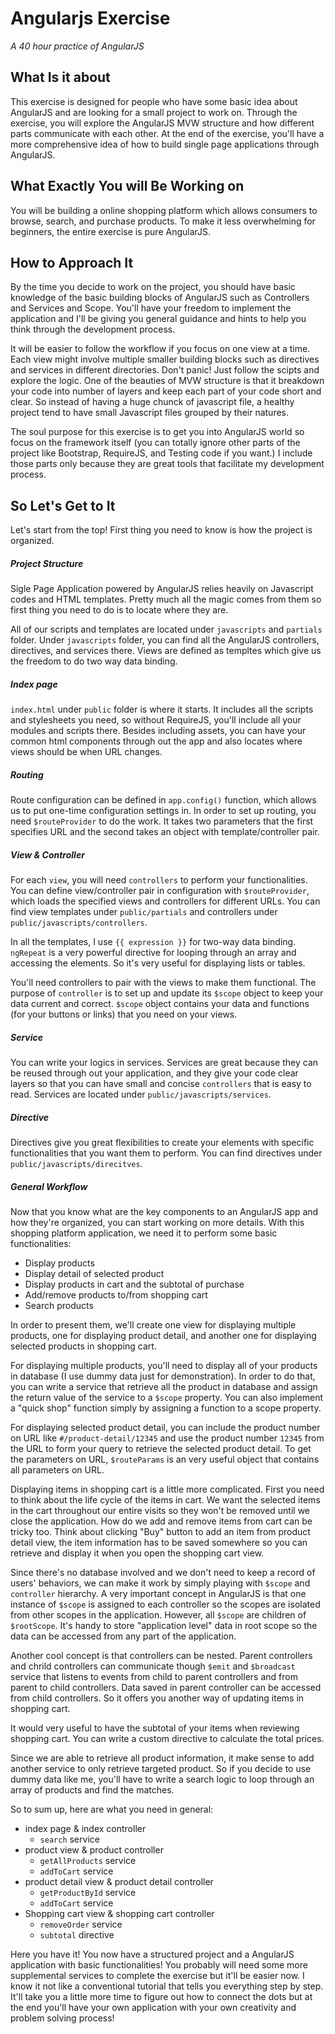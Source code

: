 # Angularjs Exercise
*A 40 hour practice of AngularJS*

## What Is it about
This exercise is designed for people who have some basic idea about AngularJS and are looking for a small project to work on. Through the exercise, you will explore the AngularJS MVW structure and how different parts communicate with each other. At the end of the exercise, you'll have a more comprehensive idea of how to build single page applications through AngularJS.

## What Exactly You will Be Working on
You will be building a online shopping platform which allows consumers to browse, search, and purchase products. To make it less overwhelming for beginners, the entire exercise is pure AngularJS.

## How to Approach It
By the time you decide to work on the project, you should have basic knowledge of the basic building blocks of AngularJS such as Controllers and Services and Scope. You'll have your freedom to implement the application and I'll be giving you general guidance and hints to help you think through the development process. 

It will be easier to follow the workflow if you focus on one view at a time. Each view might involve multiple smaller building blocks such as directives and services in different directories. Don't panic! Just follow the scipts and explore the logic. One of the beauties of MVW structure is that it breakdown your code into number of layers and keep each part of your code short and clear. So instead of having a huge chunck of javascript file, a healthy project tend to have small Javascript files grouped by their natures.

The soul purpose for this exercise is to get you into AngularJS world so focus on the framework itself (you can totally ignore other parts of the project like Bootstrap, RequireJS, and Testing code if you want.) I include those parts only because they are great tools that facilitate my development process.

## So Let's Get to It
Let's start from the top! First thing you need to know is how the project is organized.

##### Project Structure
Sigle Page Application powered by AngularJS relies heavily on Javascript codes and HTML templates. Pretty much all the magic comes from them so first thing you need to do is to locate where they are.

All of our scripts and templates are located under ```javascripts``` and ```partials``` folder. Under ```javascripts``` folder, you can find all the AngularJS controllers, directives, and services there. Views are defined as templtes which give us the freedom to do two way data binding.

##### Index page
```index.html``` under ```public``` folder  is where it starts. It includes all the scripts and stylesheets you need, so without RequireJS, you'll include all your modules and scripts there. Besides including assets, you can have your common html components through out the app and also locates where views should be when URL changes. 

##### Routing
Route configuration can be defined in ```app.config()``` function, which allows us to put one-time configuration settings in. In order to set up routing, you need ```$routeProvider``` to do the work. It takes two parameters that the first specifies URL and the second takes an object with template/controller pair.

##### View & Controller
For each ```view```, you will need ```controllers``` to perform your functionalities. You can define view/controller pair in configuration with ```$routeProvider```, which loads the specified views and controllers for different URLs. You can find view templates under ```public/partials``` and controllers under ```public/javascripts/controllers```. 

In all the templates, I use ```{{ expression }}``` for two-way data binding. ```ngRepeat``` is a very powerful directive for looping through an array and accessing the elements. So it's very useful for displaying lists or tables.

You'll need controllers to pair with the views to make them functional. The purpose of ```controller``` is to set up and update its ```$scope``` object to keep your data current and correct. ```$scope``` object contains your data and functions (for your buttons or links) that you need on your views. 

##### Service
You can write your logics in services. Services are great because they can be reused through out your application, and they give your code clear layers so that you can have small and concise ```controllers``` that is easy to read. Services are located under ```public/javascripts/services```. 

##### Directive 
Directives give you great flexibilities to create your elements with specific functionalities that you want them to perform. You can find directives under ```public/javascripts/direcitves```.

##### General Workflow
Now that you know what are the key components to an AngularJS app and how they're organized, you can start working on more details. With this shopping platform application, we need it to perform some basic functionalities: 

- Display products
- Display detail of selected product
- Display products in cart and the subtotal of purchase
- Add/remove products to/from shopping cart
- Search products

In order to present them, we'll create one view for displaying multiple products, one for displaying product detail, and another one for displaying selected products in shopping cart. 

For displaying multiple products, you'll need to display all of your products in database (I use dummy data just for demonstration). In order to do that, you can write a service that retrieve all the product in database and assign the return value of the service to a ```$scope``` property. You can also implement a "quick shop" function simply by assigning a function to a scope property. 

For displaying selected product detail, you can include the product number on URL like ```#/product-detail/12345``` and use the product number ```12345``` from the URL to form your query to retrieve the selected product detail. To get the parameters on URL, ```$routeParams``` is an very useful object that contains all parameters on URL.

Displaying items in shopping cart is a little more complicated. First you need to think about the life cycle of the items in cart. We want the selected items in the cart throughout our entire visits so they won't be removed until we close the application. How do we add and remove items from cart can be tricky too. Think about clicking "Buy" button to add an item from product detail view, the item information has to be saved somewhere so you can retrieve and display it when you open the shopping cart view.

Since there's no database involved and we don't need to keep a record of users' behaviors, we can make it work by simply playing with ```$scope``` and ```controller``` hierarchy. A very important concept in AngularJS is that one instance of ```$scope``` is assigned to each controller so the scopes are isolated from other scopes in the application. However, all ```$scope``` are children of ```$rootScope```. It's handy to store "application level" data in root scope so the data can be accessed from any part of the application. 

Another cool concept is that controllers can be nested. Parent controllers and chrild controllers can communicate though ```$emit``` and ```$broadcast``` service that listens to events from child to parent controllers and from parent to child controllers. Data saved in parent controller can be accessed from child controllers. So it offers you another way of updating items in shopping cart.

It would very useful to have the subtotal of your items when reviewing shopping cart. You can write a custom directive to calculate the total prices. 

Since we are able to retrieve all product information, it make sense to add another service to only retrieve targeted product. So if you decide to use dummy data like me, you'll have to write a search logic to loop through an array of products and find the matches. 

So to sum up, here are what you need in general:
	
- index page & index controller
  - ```search``` service
- product view & product controller
  - ```getAllProducts``` service
  - ```addToCart``` service
- product detail view & product detail controller
  - ```getProductById``` service
  - ```addToCart``` service
- Shopping cart view & shopping cart controller
  - ```removeOrder``` service
  - ```subtotal``` directive

Here you have it! You now have a structured project and a AngularJS application with basic functionalities! You probably will need some more supplemental services to complete the exercise but it'll be easier now. I know it not like a conventional tutorial that tells you everything step by step. It'll take you a little more time to figure out how to connect the dots but at the end you'll have your own application with your own creativity and problem solving process!